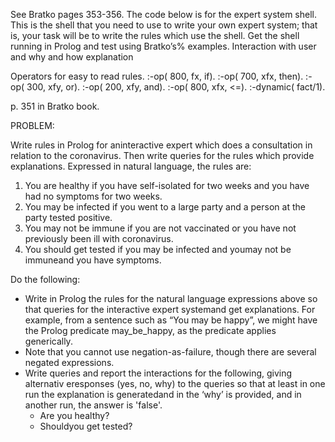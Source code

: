 See Bratko pages 353-356.
The code below is for the expert system shell. This is the shell that you need to use to write your own expert system; that is, your task will be to write the rules which use the shell. Get the shell running in Prolog and test using Bratko’s% examples. Interaction with user and why and how explanation

Operators for easy to read rules.
:-op( 800, fx, if).
:-op( 700, xfx, then).
:-op( 300, xfy, or).
:-op( 200, xfy, and).
:-op( 800, xfx, <=).
:-dynamic( fact/1).

p. 351 in Bratko book.

PROBLEM:

Write rules in Prolog for aninteractive expert which does a consultation in relation to the coronavirus. Then write queries for the rules which provide explanations. Expressed in natural language, the rules are:
<ol>
  <li>You are healthy if you have self-isolated for two weeks and you have had no symptoms for two weeks.</li>
  <li>You may be infected if you went to a large party and a person at the party tested positive.</li>
  <li>You may not be immune if you are not vaccinated or you have not previously been ill with coronavirus.</li>
  <li>You should get tested if you may be infected and youmay not be immuneand you have symptoms.</li>
</ol>

Do the following:
<ul>
  <li>Write in Prolog the rules for the natural language expressions above so that queries for the interactive expert systemand get explanations. For example, from a sentence such as “You may be happy”, we might have the Prolog predicate may_be_happy, as the predicate applies generically.</li>
  <li>Note that you cannot use negation-as-failure, though there are several negated expressions.</li>
  <li>Write queries and report the interactions for the following, giving alternativ eresponses (yes, no, why) to the queries so that at least in one run the explanation is generatedand in the ‘why’ is provided, and in another run, the answer is 'false'.<ul>
    <li>Are you healthy?</li>
    <li>Shouldyou get tested?</li></li>
    </ul>
    </ul>
